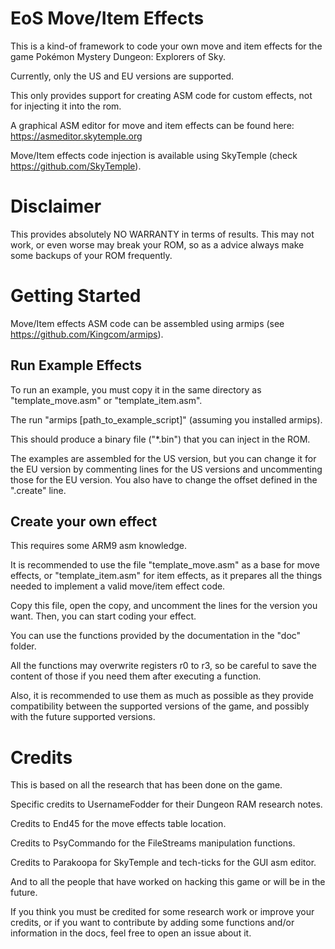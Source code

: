# EoS Move/Item Effects 

This is a kind-of framework to code your own move and item effects for the game Pokémon Mystery Dungeon: Explorers of Sky.

Currently, only the US and EU versions are supported. 

This only provides support for creating ASM code for custom effects, not for injecting it into the rom.

A graphical ASM editor for move and item effects can be found here: https://asmeditor.skytemple.org

Move/Item effects code injection is available using SkyTemple (check https://github.com/SkyTemple).


# Disclaimer

This provides absolutely NO WARRANTY in terms of results. 
This may not work, or even worse may break your ROM, so as a advice always make some backups of your ROM frequently.

# Getting Started

Move/Item effects ASM code can be assembled using armips (see https://github.com/Kingcom/armips).

## Run Example Effects

To run an example, you must copy it in the same directory as "template\_move.asm" or "template\_item.asm". 

The run "armips \[path\_to\_example\_script\]" (assuming you installed armips).

This should produce a binary file ("*.bin") that you can inject in the ROM.

The examples are assembled for the US version, but you can change it for the EU version by commenting lines for the US versions and uncommenting those for the EU version. You also have to change the offset defined in the ".create" line.

## Create your own effect

This requires some ARM9 asm knowledge. 

It is recommended to use the file "template\_move.asm" as a base for move effects, or "template\_item.asm" for item effects, as it prepares all the things needed to implement a valid move/item effect code. 

Copy this file, open the copy, and uncomment the lines for the version you want. 
Then, you can start coding your effect.

You can use the functions provided by the documentation in the "doc" folder. 

All the functions may overwrite registers r0 to r3, so be careful to save the content of those if you need them after executing a function. 

Also, it is recommended to use them as much as possible as they provide compatibility between the supported versions of the game, and possibly with the future supported versions.

# Credits

This is based on all the research that has been done on the game. 

Specific credits to UsernameFodder for their Dungeon RAM research notes. 

Credits to End45 for the move effects table location.

Credits to PsyCommando for the FileStreams manipulation functions.

Credits to Parakoopa for SkyTemple and tech-ticks for the GUI asm editor.

And to all the people that have worked on hacking this game or will be in the future.

If you think you must be credited for some research work or improve your credits, or if you want to contribute by adding some functions and/or information in the docs, feel free to open an issue about it.
